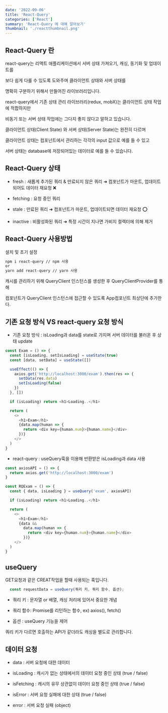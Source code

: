```yaml
---
date: '2022-09-06'
title: 'React-Query'
categories: ['React']
summary: 'React-Query 에 대해 알아보기'
thumbnail: './reactthumbnail.png'
---
```


## React-Query 란

react-query는 리액트 애플리케이션에서 서버 상태 가져오기, 캐싱, 동기화 및 업데이트를

보다 쉽게 다룰 수 있도록 도와주며 클라이언트 상태와 서버 상태를

명확히 구분하기 위해서 만들어진 라이브러리입니다.

react-query에서 기존 상태 관리 라이브러리(redux, mobX)는 클라이언트 상태 작업에 적합하지만

비동기 또는 서버 상태 작업에는 그다지 좋지 않다고 말하고 있습니다.

클라이언트 상태(Client State) 와 서버 상태(Server State)는 완전히 다르며

클라이언트 상태는 컴포넌트에서 관리하는 각각의 input 값으로 예를 들 수 있고

서버 상태는 database에 저장되어있는 데이터로 예를 들 수 있습니다.

## React-Query 상태

- fresh : 새롭게 추가된 쿼리 & 만료되지 않은 쿼리 ➜ 컴포넌트가 마운트, 업데이트되어도 데이터 재요청 ❌

- fetching : 요청 중인 쿼리

- stale : 만료된 쿼리 ➜ 컴포넌트가 마운트, 업데이트되면 데이터 재요청 ⭕️

- inactive : 비활성화된 쿼리 ➜ 특정 시간이 지나면 가비지 컬렉터에 의해 제거

## React-Query 사용방법

설치 및 초기 설정

```bash
npm i react-query // npm 사용
or
yarn add react-query // yarn 사용
```

캐시를 관리하기 위해 QueryClient 인스턴스를 생성한 후 QueryClientProvider를 통해

컴포넌트가 QueryClient 인스턴스에 접근할 수 있도록 App컴포넌트 최상단에 추가한다.

## 기존 요청 방식 VS react-query 요청 방식

- 기존 요청 방식 : isLoading과 data를 state로 가지며 서버 데이터를 불러온 후 상태 update

```javascript
const Exam = () => {
  const [isLoading, setIsLoading] = useState(true)
  const [data, setData] = useState([])

  useEffect(() => {
    axios.get('http://localhost:3000/exam').then(res => {
      setData(res.data)
      setIsLoading(false)
    })
  }, [])

  if (isLoading) return <h1>Loading..</h1>

  return (
    <>
      <h1>Exam</h1>
      {data.map(human => {
        return <div key={human.num}>{human.name}</div>
      })}
    </>
  )
}
```

- react-query : useQuery훅을 이용해 반환받은 isLoading과 data 사용

```javascript
const axiosAPI = () => {
  return axios.get('http://localhost:3000/exam')
}

const RQExam = () => {
  const { data, isLoading } = useQuery('exam', axiosAPI)

  if (isLoading) return <h1>Loading..</h1>

  return (
    <>
      <h1>Exam</h1>
      {data &&
        data.map(human => {
          return <div key={human.num}>{human.name}</div>
        })}
    </>
  )
}
```

## useQuery

GET요청과 같은 CREAT작업을 할때 사용되는 훅입니다.

```javascript
  const requestData = useQuery(쿼리 키, 쿼리 함수, 옵션);
```

- 쿼리 키 : 문자열 or 배열, 캐싱 처리에 있어서 중요한 개념

- 쿼리 함수: Promise를 리턴하는 함수, ex) axios(), fetch()

- 옵션 : useQuery 기능을 제어

쿼리 키가 다르면 호출하는 API가 같더라도 캐싱을 별도로 관리합니다.

## 데이터 요청

- data : 서버 요청에 대한 데이터

- isLoading : 캐시가 없는 상태에서의 데이터 요청 중인 상태 (true / false)

- isFetching : 캐시의 유무 상관없이 데이터 요청 중인 상태 (true / false)

- isError : 서버 요청 실패에 대한 상태 (true / false)

- error : 서버 요청 실패 (object)
